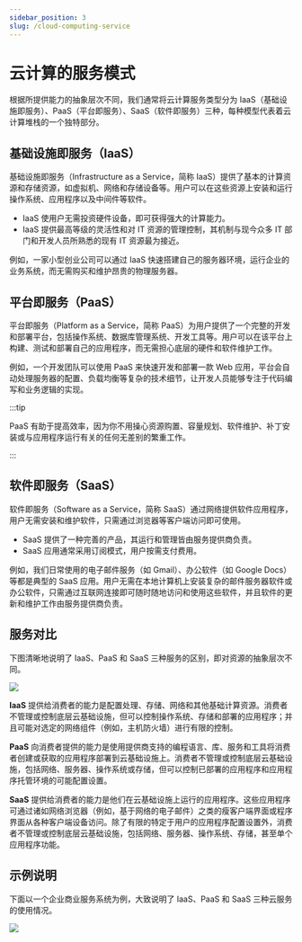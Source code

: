 ```yaml
---
sidebar_position: 3
slug: /cloud-computing-service
---
```


# 云计算的服务模式

根据所提供能力的抽象层次不同，我们通常将云计算服务类型分为 IaaS（基础设施即服务）、PaaS（平台即服务）、SaaS（软件即服务）三种，每种模型代表着云计算堆栈的一个独特部分。



## 基础设施即服务（IaaS）

基础设施即服务（Infrastructure as a Service，简称 IaaS）提供了基本的计算资源和存储资源，如虚拟机、网络和存储设备等。用户可以在这些资源上安装和运行操作系统、应用程序以及中间件等软件。

- IaaS 使用户无需投资硬件设备，即可获得强大的计算能力。
- IaaS 提供最高等级的灵活性和对 IT 资源的管理控制，其机制与现今众多 IT 部门和开发人员所熟悉的现有 IT 资源最为接近。

例如，一家小型创业公司可以通过 IaaS 快速搭建自己的服务器环境，运行企业的业务系统，而无需购买和维护昂贵的物理服务器。



## 平台即服务（PaaS）

平台即服务（Platform as a Service，简称 PaaS）为用户提供了一个完整的开发和部署平台，包括操作系统、数据库管理系统、开发工具等。用户可以在该平台上构建、测试和部署自己的应用程序，而无需担心底层的硬件和软件维护工作。

例如，一个开发团队可以使用 PaaS 来快速开发和部署一款 Web 应用，平台会自动处理服务器的配置、负载均衡等复杂的技术细节，让开发人员能够专注于代码编写和业务逻辑的实现。

:::tip

PaaS 有助于提高效率，因为你不用操心资源购置、容量规划、软件维护、补丁安装或与应用程序运行有关的任何无差别的繁重工作。

:::



## 软件即服务（SaaS）

软件即服务（Software as a Service，简称 SaaS）通过网络提供软件应用程序，用户无需安装和维护软件，只需通过浏览器等客户端访问即可使用。

- SaaS 提供了一种完善的产品，其运行和管理皆由服务提供商负责。
- SaaS 应用通常采用订阅模式，用户按需支付费用。

例如，我们日常使用的电子邮件服务（如 Gmail）、办公软件（如 Google Docs）等都是典型的 SaaS 应用。用户无需在本地计算机上安装复杂的邮件服务器软件或办公软件，只需通过互联网连接即可随时随地访问和使用这些软件，并且软件的更新和维护工作由服务提供商负责。



## 服务对比

下图清晰地说明了 IaaS、PaaS 和 SaaS 三种服务的区别，即对资源的抽象层次不同。

![](https://static.getiot.tech/cloud-computing-types-compare.png#center)

**IaaS** 提供给消费者的能力是配置处理、存储、网络和其他基础计算资源。消费者不管理或控制底层云基础设施，但可以控制操作系统、存储和部署的应用程序；并且可能对选定的网络组件（例如，主机防火墙）进行有限的控制。

**PaaS** 向消费者提供的能力是使用提供商支持的编程语言、库、服务和工具将消费者创建或获取的应用程序部署到云基础设施上。消费者不管理或控制底层云基础设施，包括网络、服务器、操作系统或存储，但可以控制已部署的应用程序和应用程序托管环境的可能配置设置。

**SaaS** 提供给消费者的能力是他们在云基础设施上运行的应用程序。这些应用程序可通过诸如网络浏览器（例如，基于网络的电子邮件）之类的瘦客户端界面或程序界面从各种客户端设备访问。除了有限的特定于用户的应用程序配置设置外，消费者不管理或控制底层云基础设施，包括网络、服务器、操作系统、存储，甚至单个应用程序功能。



## 示例说明

下面以一个企业商业服务系统为例，大致说明了 IaaS、PaaS 和 SaaS 三种云服务的使用情况。

![](https://static.getiot.tech/cloud-computing-types-2.png#center)
